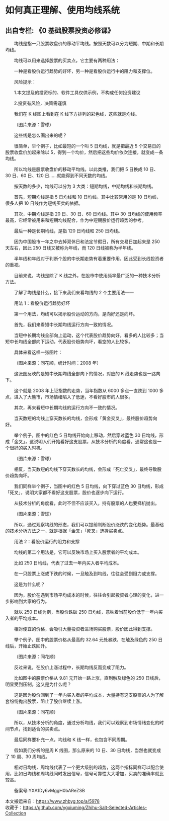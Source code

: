 # 如何真正理解、使用均线系统  
## 出自专栏: 《0 基础股票投资必修课》  
&emsp;&emsp;均线是指一只股票收盘价的移动平均线。按照天数可以分为短期、中期和长期均线。  
  
&emsp;&emsp;均线可以用来选择股票的买卖点，它主要有两种用法：  
  
&emsp;&emsp;一种是看股价运行趋势的好坏，另一种是看股价运行中的阻力和支撑位。  
  
&emsp;&emsp;风险提示：  
  
&emsp;&emsp;1.本文提及的投资标的、软件工具仅供示例，不构成任何投资建议  
  
&emsp;&emsp;2.投资有风险，决策需谨慎  
  
&emsp;&emsp;我们在 K 线图上看到在 K 线下方排列的彩色线，这些就是均线。  
  
&emsp;&emsp;（图片来源：雪球）  
  
&emsp;&emsp;这些线是怎么画出来的呢？  
  
&emsp;&emsp;很简单，举个例子，比如最短的一个叫 5 日均线，就是把最近 5 个交易日的股票收盘价加起来除以 5，得到一个均价，然后把这些均价依次连接，就变成一条均线。  
  
&emsp;&emsp;所以均线是股票收盘价的移动平均线。以此类推，我们把 5 日换成 10 日、30 日、60 日、120 日……就能得到不同天数的均线。  
  
&emsp;&emsp;按天数的多少，均线可以分为 3 大类：短期均线，中期均线和长期均线。  
  
&emsp;&emsp;首先，短期均线是指 5 日均线和 10 日均线。其中比较常用的是 10 日均线，很多人把 10 日线作为短线买卖的依据。  
  
&emsp;&emsp;其次，中期均线是指 20 日、30 日、60 日均线。其中 30 日均线的使用频率最高，它经常被用来和短期均线配合，作为中短期股价运行趋势的参考。  
  
&emsp;&emsp;最后一种是长期均线，是指 120 日均线和 250 日均线。  
  
&emsp;&emsp;因为中国股市一年之中去掉双休日和法定节假日，所有交易日加起来是 250 天左右，因此 250 日线又被称为年线，而 120 日线被称为半年线。  
  
&emsp;&emsp;半年线和年线对于判断个股的中长期走势有着重要作用，因此受到长线投资者的重视。  
  
&emsp;&emsp;目前来说，均线是除了 K 线之外，在股市中使用频率最广泛的一种技术分析方法。  
  
&emsp;&emsp;了解了均线是什么，接下来我们来看均线的 2 个主要用法——  
  
&emsp;&emsp;用法 1：看股价运行趋势好坏  
  
&emsp;&emsp;第一个用法，均线可以揭示股价运动的方向，是向好还是向坏。  
  
&emsp;&emsp;首先，我们来看短中长期均线运行方向一致的情况。  
  
&emsp;&emsp;当短中长期均线全部向上运动，这个代表股价趋势向好，看多的人比较多；当短中长均线全部向下运动，代表股价趋势向坏，看空的人比较多。  
  
&emsp;&emsp;具体来看这样一张图片：  
  
&emsp;&emsp;（图片来源：同花顺，统计时间：2008 年）  
  
&emsp;&emsp;这张图反映的是短中长期均线全部向下的情况，对应的 K 线走势也是一路向下。  
  
&emsp;&emsp;这个就是 2008 年上证指数的走势，当年指数从 6000 多点一直跌到 1000 多点，进入了大熊市，市场情绪陷入了低迷，不看好股市的人很多。  
  
&emsp;&emsp;其次，再来看短中长期均线的运行方向不一致的情况。  
  
&emsp;&emsp;当天数短的均线上穿天数长的均线，会形成「黄金交叉」，最终股价趋势向好。  
  
&emsp;&emsp;举个例子，图中的红色 5 日均线开始向上移动，然后穿过蓝色 30 日均线，形成「金叉」，这说明人们开始看好这支股票，从技术分析的角度看，通常这也是一个很好的买入时机。  
  
&emsp;&emsp;（图片来源：雪球）  
  
&emsp;&emsp;相反，当天数短的均线下穿天数长的均线，会形成「死亡交叉」，最终导致股价趋势向坏。  
  
&emsp;&emsp;我们同样举个例子，当图中的红色 5 日均线，向下穿过蓝色 30 日均线，形成「死叉」，说明大家都不看好这支股票，股价也逐步向下运行。  
  
&emsp;&emsp;从技术分析的角度看，此时不但不应该买入，持有股票的人也要择机抛出。  
  
&emsp;&emsp;（图片来源：雪球）  
  
&emsp;&emsp;所以，通过观察均线的形态，我们可以提前判断股价涨跌的变化趋势。最基础的技术分析方法之一，就是根据「金叉」「死叉」选择买卖点。  
  
&emsp;&emsp;用法 2：看股价运行的阻力和支撑  
  
&emsp;&emsp;均线的第二个用法是，它可以反映市场上买入股票者的平均成本。  
  
&emsp;&emsp;比如 250 日均线，代表了过去一年内买入者平均成本。  
  
&emsp;&emsp;在一只股票上涨或下跌的时候，一旦触及到均线，往往会受到阻力或支撑。  
  
&emsp;&emsp;这是为什么呢？  
  
&emsp;&emsp;因为，股价在遇到市场平均成本的时候，往往会引起投资者心理的变化，进一步影响到大家的行为。  
  
&emsp;&emsp;就以 250 日线为例，当股价跌破 250 日均线，意味着当前股价低于一年内买入者的平均成本。  
  
&emsp;&emsp;相对便宜的价格，会吸引大量投资者进场购买股票，股价因此得到支撑。  
  
&emsp;&emsp;举个例子，图中的股票价格从最高的 32.64 元处暴跌，在触及绿色的 250 日线后，开始止跌回升。  
  
&emsp;&emsp;（图片来源：同花顺）  
  
&emsp;&emsp;反过来说，在股价上涨过程中，长期均线反而变成了阻力。  
  
&emsp;&emsp;比如图中的股票价格从 9.81 元开始一路上涨，直到触及绿色的 250 日线后，明显受到压制。这又是为什么呢？  
  
&emsp;&emsp;这是因为股价回到了一年内买入者的平均成本，大量持有这支股票的人为了解套纷纷抛出股票，阻止了股价继续上涨。  
  
&emsp;&emsp;（图片来源：同花顺）  
  
&emsp;&emsp;所以，从技术分析的角度，通过分析均线，我们可以观察到市场情绪变化的时间节点，找到适合的买卖点。  
  
&emsp;&emsp;最后同样要补充一点，均线和 K 线一样，也包含不同周期。  
  
&emsp;&emsp;假如我们分析的是周 K 线图，那么原来的 10 日、30 日均线，当然也就变成了 10 周、30 周均线。  
  
&emsp;&emsp;相对日均线，周均线代表了一个更大级别的趋势，这两个指标同样可以配合使用，比如日均线和周均线同时发出信号，信号可靠性大大增加，买卖的准确率就比较高。  
  
&emsp;&emsp;备案号:YXA1Dy6vMggH0bAReZSB  
  
本文搬运来自：https://www.zhbyg.top/a/5978  
 收藏于：https://github.com/ygxiuming/Zhihu-Salt-Selected-Articles-Collection